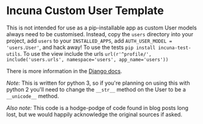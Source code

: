 # Incuna Custom User Template


This is not intended for use as a pip-installable app as custom User models
always need to be customised. Instead, copy the `users` directory 
into your project, add `users` to your `INSTALLED_APPS`, add 
`AUTH_USER_MODEL = 'users.User'`, and hack away!
To use the tests `pip install incuna-test-utils`.
To use the view include the urls 
`url(r'^profile/', include('users.urls', namespace='users', app_name='users'))`

There is more information in the [Django docs](https://docs.djangoproject.com/en/1.6/topics/auth/customizing/#auth-custom-user).

*Note:* This is written for python 3, so if you're planning on using this with
python 2 you'll need to change the `__str__` method on the User to be a
`__unicode__` method.

*Also note:* This code is a hodge-podge of code found in blog posts long lost,
but we would happily acknowledge the original sources if asked.

